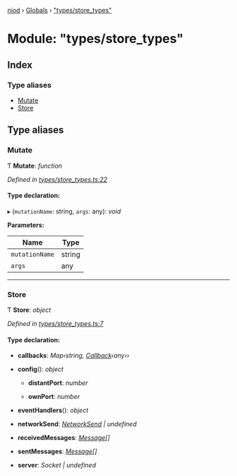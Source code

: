 [niod](../README.md) › [Globals](../globals.md) › ["types/store_types"](_types_store_types_.md)

# Module: "types/store_types"

## Index

### Type aliases

* [Mutate](_types_store_types_.md#mutate)
* [Store](_types_store_types_.md#store)

## Type aliases

###  Mutate

Ƭ **Mutate**: *function*

*Defined in [types/store_types.ts:22](https://github.com/Ked57/NIOD/blob/3d4f24b/src/types/store_types.ts#L22)*

#### Type declaration:

▸ (`mutationName`: string, `args`: any): *void*

**Parameters:**

Name | Type |
------ | ------ |
`mutationName` | string |
`args` | any |

___

###  Store

Ƭ **Store**: *object*

*Defined in [types/store_types.ts:7](https://github.com/Ked57/NIOD/blob/3d4f24b/src/types/store_types.ts#L7)*

#### Type declaration:

* **callbacks**: *Map‹string, [Callback](_types_dispatch_types_.md#callback)‹any››*

* **config**(): *object*

  * **distantPort**: *number*

  * **ownPort**: *number*

* **eventHandlers**(): *object*

* **networkSend**: *[NetworkSend](_types_network_types_.md#networksend) | undefined*

* **receivedMessages**: *[Message](_types_message_types_.md#message)[]*

* **sentMessages**: *[Message](_types_message_types_.md#message)[]*

* **server**: *Socket | undefined*
